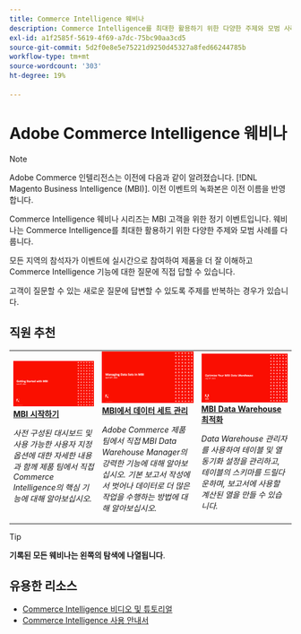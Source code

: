 ```yaml
---
title: Commerce Intelligence 웨비나
description: Commerce Intelligence를 최대한 활용하기 위한 다양한 주제와 모범 사례를 다루는 Commerce Intelligence의 기록된 웨비나를 살펴봅니다.
exl-id: a1f2585f-5619-4f69-a7dc-75bc90aa3cd5
source-git-commit: 5d2f0e8e5e75221d9250d45327a8fed66244785b
workflow-type: tm+mt
source-wordcount: '303'
ht-degree: 19%

---
```


# Adobe Commerce Intelligence 웨비나

>[!NOTE]
>
>Adobe Commerce 인텔리전스는 이전에 다음과 같이 알려졌습니다. [!DNL Magento Business Intelligence (MBI)]. 이전 이벤트의 녹화본은 이전 이름을 반영합니다.

Commerce Intelligence 웨비나 시리즈는 MBI 고객을 위한 정기 이벤트입니다. 웨비나는 Commerce Intelligence를 최대한 활용하기 위한 다양한 주제와 모범 사례를 다룹니다.

모든 지역의 참석자가 이벤트에 실시간으로 참여하여 제품을 더 잘 이해하고 Commerce Intelligence 기능에 대한 질문에 직접 답할 수 있습니다.

고객이 질문할 수 있는 새로운 질문에 답변할 수 있도록 주제를 반복하는 경우가 있습니다.

## 직원 추천

<table>
<tr>
  <td>
    <a href="https://experienceleague.adobe.com/docs/events/mbi-webinars-recordings/2023/getting-started.html">
      <img alt="MBI 시작하기" src="./assets/getting-started-mbi.png" />
    </a>
     <div>
      <a href="https://experienceleague.adobe.com/docs/events/mbi-webinars-recordings/2023/getting-started.html">
        <strong>MBI 시작하기</strong>
      </a>
    </div>
    <p>
    <em>사전 구성된 대시보드 및 사용 가능한 사용자 지정 옵션에 대한 자세한 내용과 함께 제품 팀에서 직접 Commerce Intelligence의 핵심 기능에 대해 알아보십시오.</em>
    <p>
  </td>
  <td>
    <a href="https://experienceleague.adobe.com/docs/events/mbi-webinars-recordings/2023/manage-data-sets.html">
      <img alt="MBI에서 데이터 세트 관리" src="./assets/managing-data-sets-mbi.png" />
    </a>
     <div>
      <a href="https://experienceleague.adobe.com/docs/events/mbi-webinars-recordings/2023/manage-data-sets.html">
        <strong>MBI에서 데이터 세트 관리</strong>
      </a>
    </div>
    <p>
    <em>Adobe Commerce 제품 팀에서 직접 MBI Data Warehouse Manager의 강력한 기능에 대해 알아보십시오. 기본 보고서 작성에서 벗어나 데이터로 더 많은 작업을 수행하는 방법에 대해 알아보십시오.</em>
    <p>
  </td>
   <td>
    <a href="https://experienceleague.adobe.com/docs/events/mbi-webinars-recordings/2021/optimize-data-warehouse.html">
      <img alt="MBI Data Warehouse 최적화" src="./assets/optimize-data-warehouse.png" />
    </a>
     <div>
      <a href="https://experienceleague.adobe.com/docs/events/mbi-webinars-recordings/2021/optimize-data-warehouse.html">
        <strong>MBI Data Warehouse 최적화</strong>
      </a>
    </div>
    <p>
    <em>Data Warehouse 관리자를 사용하여 테이블 및 열 동기화 설정을 관리하고, 테이블의 스키마를 드릴다운하며, 보고서에 사용할 계산된 열을 만들 수 있습니다.</em>
    <p>
  </td>
</tr>
</table>

>[!TIP]
>
>**기록된 모든 웨비나는 왼쪽의 탐색에 나열됩니다**.

## 유용한 리소스

- [Commerce Intelligence 비디오 및 튜토리얼](https://experienceleague.adobe.com/docs/commerce-learn/tutorials/mbi/filter-sets.html)
- [Commerce Intelligence 사용 안내서](https://experienceleague.adobe.com/docs/commerce-business-intelligence/mbi/guide-overview.html)
